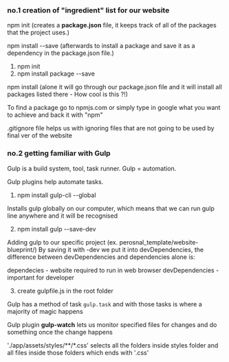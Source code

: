 
### no.1 creation of "ingredient" list for our website

npm init (creates a **package.json** file, it keeps track of all of the packages that the project uses.)

npm install <pkg> --save (afterwards to install a package and
save it as a dependency in the package.json file.)

1. npm init
2. npm install package --save

npm install (alone it will go through our package.json file and it will install all packages listed there - How cool is this ?!)

To find a package go to npmjs.com or simply type in google what you want to achieve and back it with "npm"

.gitignore file helps us with ignoring files that are not going to be used by final ver of the website 

### no.2 getting familiar with Gulp

Gulp is a build system, tool, task runner. Gulp = automation.

Gulp plugins help automate tasks.

1. npm install gulp-cli --global

Installs gulp globally on our computer, which means that we can run gulp line anywhere and it will be recognised

2. npm install gulp --save-dev 

Adding gulp to our specific project (ex. perosnal_template/website-blueprint/)
By saving it with -dev we put it into devDependencies, the difference between devDependencies and dependencies alone is:

dependecies - website required to run in web browser
devDependencies - important for developer

3. create gulpfile.js in the root folder

Gulp has a method of task `gulp.task` and with those tasks is where a majority of magic happens

Gulp plugin **gulp-watch** lets us monitor specified files for changes and do something once the change happens

'./app/assets/styles/**/*.css' selects all the folders inside styles folder and all files inside those folders which ends with '.css'